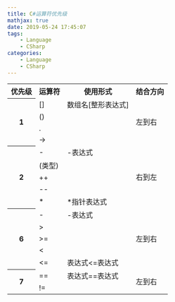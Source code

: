 ```yaml
---
title: C#运算符优先级
mathjax: true
date: 2019-05-24 17:45:07
tags:
    - Language
    - CSharp
categories: 
    - Language
    - CSharp
---
```


<table>
   <tr><th>优先级</th><th>运算符</th><th>使用形式</th><th>结合方向</th></tr>
   <tr><th rowspan="4">1</th><td>[]</td><td>数组名[整形表达式]</td><td rowspan="4">左到右</td></tr>
   <tr><td>()</td></tr>
   <tr><td>.</td></tr>
   <tr><td>-></td></tr>
   <tr><th rowspan="5">2</th><td>-</td><td>-表达式</td><td rowspan="5">右到左</td></tr>
   <tr><td>(类型)</td></tr>
   <tr><td>++</td></tr>
   <tr><td>--</td></tr>
   <tr><td>*</td><td>*指针表达式</td></tr>
   <tr><th rowspan="5">6</th><td>-</td><td>-表达式</td><td rowspan="5">左到右</td></tr>
   <tr><td>></td></tr>
   <tr><td>>=</td></tr>
   <tr><td><</td></tr>
   <tr><td> <= <td> 表达式<=表达式 
   <tr><th rowspan="2">7</th><td>==</td><td>表达式==表达式</td><td rowspan="2">左到右</td></tr>
   <tr><td>!=</td></tr>
</table>

